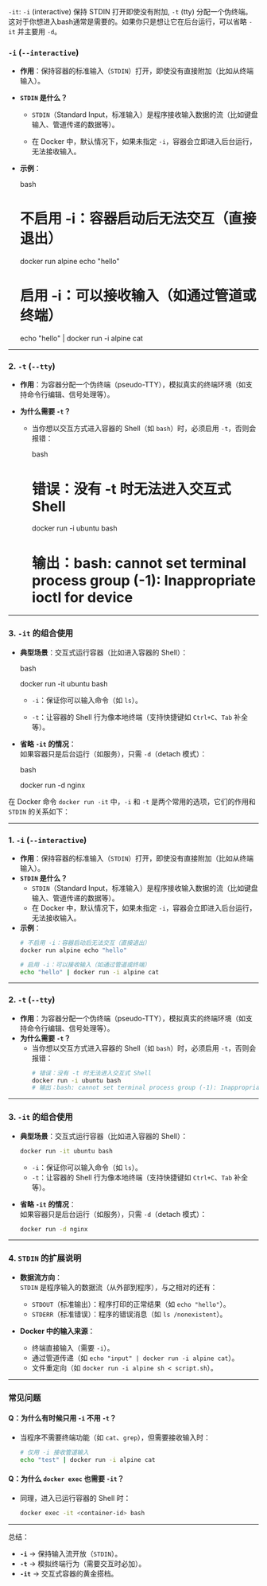 `-it`: `-i` (interactive) 保持 STDIN 打开即使没有附加, `-t` (tty) 分配一个伪终端。这对于你想进入bash通常是需要的。如果你只是想让它在后台运行，可以省略 `-it` 并主要用 `-d`。


### **`-i` (`--interactive`)**

- **作用**：保持容器的标准输入（`STDIN`）打开，即使没有直接附加（比如从终端输入）。
    
- **`STDIN` 是什么？**
    
    - `STDIN`（Standard Input，标准输入）是程序接收输入数据的流（比如键盘输入、管道传递的数据等）。
        
    - 在 Docker 中，默认情况下，如果未指定 `-i`，容器会立即进入后台运行，无法接收输入。
        
- **示例**：
    
    bash
    
    # 不启用 -i：容器启动后无法交互（直接退出）
    docker run alpine echo "hello"
    
    # 启用 -i：可以接收输入（如通过管道或终端）
    echo "hello" | docker run -i alpine cat
    

---

### **2. `-t` (`--tty`)**

- **作用**：为容器分配一个伪终端（pseudo-TTY），模拟真实的终端环境（如支持命令行编辑、信号处理等）。
    
- **为什么需要 `-t`？**
    
    - 当你想以交互方式进入容器的 Shell（如 `bash`）时，必须启用 `-t`，否则会报错：
        
        bash
        
        # 错误：没有 -t 时无法进入交互式 Shell
        docker run -i ubuntu bash
        # 输出：bash: cannot set terminal process group (-1): Inappropriate ioctl for device
        

---

### **3. `-it` 的组合使用**

- **典型场景**：交互式运行容器（比如进入容器的 Shell）：
    
    bash
    
    docker run -it ubuntu bash
    
    - `-i`：保证你可以输入命令（如 `ls`）。
        
    - `-t`：让容器的 Shell 行为像本地终端（支持快捷键如 `Ctrl+C`、`Tab` 补全等）。
        
- **省略 `-it` 的情况**：  
    如果容器只是后台运行（如服务），只需 `-d`（detach 模式）：
    
    bash
    
    docker run -d nginx

在 Docker 命令 `docker run -it` 中，`-i` 和 `-t` 是两个常用的选项，它们的作用和 `STDIN` 的关系如下：

---

### **1. `-i` (`--interactive`)**
- **作用**：保持容器的标准输入（`STDIN`）打开，即使没有直接附加（比如从终端输入）。
- **`STDIN` 是什么？**  
  - `STDIN`（Standard Input，标准输入）是程序接收输入数据的流（比如键盘输入、管道传递的数据等）。  
  - 在 Docker 中，默认情况下，如果未指定 `-i`，容器会立即进入后台运行，无法接收输入。
- **示例**：
  ```bash
  # 不启用 -i：容器启动后无法交互（直接退出）
  docker run alpine echo "hello"

  # 启用 -i：可以接收输入（如通过管道或终端）
  echo "hello" | docker run -i alpine cat
  ```

---

### **2. `-t` (`--tty`)**
- **作用**：为容器分配一个伪终端（pseudo-TTY），模拟真实的终端环境（如支持命令行编辑、信号处理等）。  
- **为什么需要 `-t`？**  
  - 当你想以交互方式进入容器的 Shell（如 `bash`）时，必须启用 `-t`，否则会报错：  
    ```bash
    # 错误：没有 -t 时无法进入交互式 Shell
    docker run -i ubuntu bash
    # 输出：bash: cannot set terminal process group (-1): Inappropriate ioctl for device
    ```

---

### **3. `-it` 的组合使用**
- **典型场景**：交互式运行容器（比如进入容器的 Shell）：
  ```bash
  docker run -it ubuntu bash
  ```
  - `-i`：保证你可以输入命令（如 `ls`）。  
  - `-t`：让容器的 Shell 行为像本地终端（支持快捷键如 `Ctrl+C`、`Tab` 补全等）。

- **省略 `-it` 的情况**：  
  如果容器只是后台运行（如服务），只需 `-d`（detach 模式）：
  ```bash
  docker run -d nginx
  ```

---

### **4. `STDIN` 的扩展说明**
- **数据流方向**：  
  `STDIN` 是程序输入的数据流（从外部到程序），与之相对的还有：
  - `STDOUT`（标准输出）：程序打印的正常结果（如 `echo "hello"`）。  
  - `STDERR`（标准错误）：程序的错误消息（如 `ls /nonexistent`）。  

- **Docker 中的输入来源**：  
  - 终端直接输入（需要 `-i`）。  
  - 通过管道传递（如 `echo "input" | docker run -i alpine cat`）。  
  - 文件重定向（如 `docker run -i alpine sh < script.sh`）。

---

### **常见问题**
#### **Q：为什么有时候只用 `-i` 不用 `-t`？**
- 当程序不需要终端功能（如 `cat`、`grep`），但需要接收输入时：
  ```bash
  # 仅用 -i 接收管道输入
  echo "test" | docker run -i alpine cat
  ```

#### **Q：为什么 `docker exec` 也需要 `-it`？**
- 同理，进入已运行容器的 Shell 时：
  ```bash
  docker exec -it <container-id> bash
  ```

---

总结：  
- **`-i`** → 保持输入流开放（`STDIN`）。  
- **`-t`** → 模拟终端行为（需要交互时必加）。  
- **`-it`** → 交互式容器的黄金搭档。
